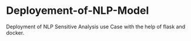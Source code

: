 # Deployement-of-NLP-Model
Deployment of NLP Sensitive Analysis use Case with the help of flask and docker.
